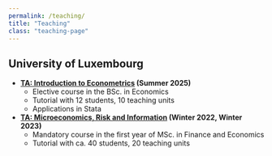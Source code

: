 ```yaml
---
permalink: /teaching/
title: "Teaching"
class: "teaching-page"
---
```



## University of Luxembourg
- <b><u>TA: Introduction to Econometrics</u> (Summer 2025)</b>
    - Elective course in the BSc. in Economics
    - Tutorial with 12 students, 10 teaching units  
    - Applications in Stata
-  <b><u>TA: Microeconomics, Risk and Information</u> (Winter 2022, Winter 2023) </b>
    - Mandatory course in the first year of MSc. in Finance and Economics
    - Tutorial with ca. 40 students, 20 teaching units

